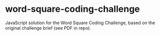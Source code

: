 # word-square-coding-challenge
JavaScript solution for the Word Square Coding Challenge, based on the original challenge brief (see PDF in repo).
